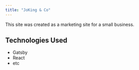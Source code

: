 ```yaml
---
title: "JoKing & Co"
---
```


This site was created as a marketing site for a small business.

##  Technologies Used

- Gatsby
- React
- etc
